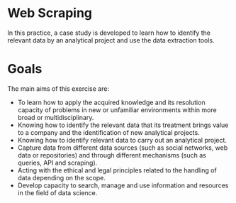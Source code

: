 # Web Scraping

In this practice, a case study is developed to learn how to identify the relevant data by an analytical project and use the data extraction tools.

# Goals

The main aims of this exercise are:
- To learn how to apply the acquired knowledge and its resolution capacity of problems in new or unfamiliar environments within more broad or multidisciplinary.
- Knowing how to identify the relevant data that its treatment brings value to a company and the identification of new analytical projects.
- Knowing how to identify relevant data to carry out an analytical project.
- Capture data from different data sources (such as social networks, web data or repositories) and through different mechanisms (such as queries, API and scraping).
- Acting with the ethical and legal principles related to the handling of data depending on the scope.
- Develop capacity to search, manage and use information and resources in the field of data science.
